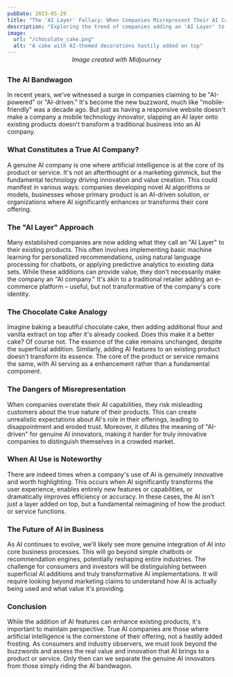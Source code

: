 ```yaml
---
pubDate: 2023-05-29
title: "The 'AI Layer' Fallacy: When Companies Misrepresent Their AI Capabilities"
description: "Exploring the trend of companies adding an 'AI Layer' to their existing products and services, and what truly constitutes an AI-driven company."
image:
  url: "/chocolate_cake.png"
  alt: "A cake with AI-themed decorations hastily added on top"
---
```


<p style="text-align: center; font-style: italic; margin-top: -1em; margin-bottom: 2em;">Image created with Midjourney</p>

### The AI Bandwagon

In recent years, we've witnessed a surge in companies claiming to be "AI-powered" or "AI-driven." It's become the new buzzword, much like "mobile-friendly" was a decade ago. But just as having a responsive website doesn't make a company a mobile technology innovator, slapping an AI layer onto existing products doesn't transform a traditional business into an AI company.

### What Constitutes a True AI Company?

A genuine AI company is one where artificial intelligence is at the core of its product or service. It's not an afterthought or a marketing gimmick, but the fundamental technology driving innovation and value creation. This could manifest in various ways: companies developing novel AI algorithms or models, businesses whose primary product is an AI-driven solution, or organizations where AI significantly enhances or transforms their core offering.

### The "AI Layer" Approach

Many established companies are now adding what they call an "AI Layer" to their existing products. This often involves implementing basic machine learning for personalized recommendations, using natural language processing for chatbots, or applying predictive analytics to existing data sets. While these additions can provide value, they don't necessarily make the company an "AI company." It's akin to a traditional retailer adding an e-commerce platform – useful, but not transformative of the company's core identity.

### The Chocolate Cake Analogy

Imagine baking a beautiful chocolate cake, then adding additional flour and vanilla extract on top after it's already cooked. Does this make it a better cake? Of course not. The essence of the cake remains unchanged, despite the superficial addition. Similarly, adding AI features to an existing product doesn't transform its essence. The core of the product or service remains the same, with AI serving as a enhancement rather than a fundamental component.

### The Dangers of Misrepresentation

When companies overstate their AI capabilities, they risk misleading customers about the true nature of their products. This can create unrealistic expectations about AI's role in their offerings, leading to disappointment and eroded trust. Moreover, it dilutes the meaning of "AI-driven" for genuine AI innovators, making it harder for truly innovative companies to distinguish themselves in a crowded market.

### When AI Use is Noteworthy

There are indeed times when a company's use of AI is genuinely innovative and worth highlighting. This occurs when AI significantly transforms the user experience, enables entirely new features or capabilities, or dramatically improves efficiency or accuracy. In these cases, the AI isn't just a layer added on top, but a fundamental reimagining of how the product or service functions.

### The Future of AI in Business

As AI continues to evolve, we'll likely see more genuine integration of AI into core business processes. This will go beyond simple chatbots or recommendation engines, potentially reshaping entire industries. The challenge for consumers and investors will be distinguishing between superficial AI additions and truly transformative AI implementations. It will require looking beyond marketing claims to understand how AI is actually being used and what value it's providing.

### Conclusion

While the addition of AI features can enhance existing products, it's important to maintain perspective. True AI companies are those where artificial intelligence is the cornerstone of their offering, not a hastily added frosting. As consumers and industry observers, we must look beyond the buzzwords and assess the real value and innovation that AI brings to a product or service. Only then can we separate the genuine AI innovators from those simply riding the AI bandwagon.
